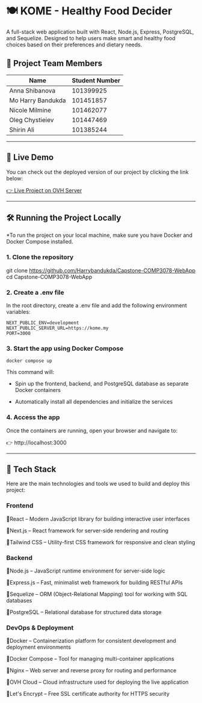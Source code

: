 # 🍽️ **KOME - Healthy Food Decider**

A full-stack web application built with React, Node.js, Express, PostgreSQL, and Sequelize. Designed to help users make smart and healthy food choices based on their preferences and dietary needs.

## 👥 **Project Team Members**

| **Name**          | **Student Number** |
|-------------------|--------------------|
| Anna Shibanova    | 101399925          |
| Mo Harry Bandukda | 101451857          |
| Nicole Milmine    | 101462077          |
| Oleg Chystieiev   | 101447469          |
| Shirin Ali        | 101385244          |
---

## 🚀 **Live Demo**
You can check out the deployed version of our project by clicking the link below:

[👉 Live Project on OVH Server](https://kome.my/)

---
## 🛠️ **Running the Project Locally**

*To run the project on your local machine, make sure you have Docker and Docker Compose installed.

### 1. Clone the repository
git clone 
https://github.com/Harrybandukda/Capstone-COMP3078-WebApp
cd Capstone-COMP3078-WebApp

### 2. Create a .env file
In the root directory, create a .env file and add the following environment variables:
```
NEXT_PUBLIC_ENV=development
NEXT_PUBLIC_SERVER_URL=https://kome.my
PORT=3000
```

### 3. Start the app using Docker Compose
```
docker compose up
```

This command will:

- Spin up the frontend, backend, and PostgreSQL database as separate Docker containers

- Automatically install all dependencies and initialize the services

### 4. Access the app
Once the containers are running, open your browser and navigate to:

👉 http://localhost:3000

---

## 🧰 **Tech Stack**
Here are the main technologies and tools we used to build and deploy this project:

### Frontend

🔹React – Modern JavaScript library for building interactive user interfaces

🔹Next.js – React framework for server-side rendering and routing

🔹Tailwind CSS – Utility-first CSS framework for responsive and clean styling

### Backend
🔹Node.js – JavaScript runtime environment for server-side logic

🔹Express.js – Fast, minimalist web framework for building RESTful APIs

🔹Sequelize – ORM (Object-Relational Mapping) tool for working with SQL databases

🔹PostgreSQL – Relational database for structured data storage

### DevOps & Deployment
🔹Docker – Containerization platform for consistent development and deployment environments

🔹Docker Compose – Tool for managing multi-container applications

🔹Nginx – Web server and reverse proxy for routing and performance

🔹OVH Cloud – Cloud infrastructure used for deploying the live application

🔹Let's Encrypt – Free SSL certificate authority for HTTPS security
